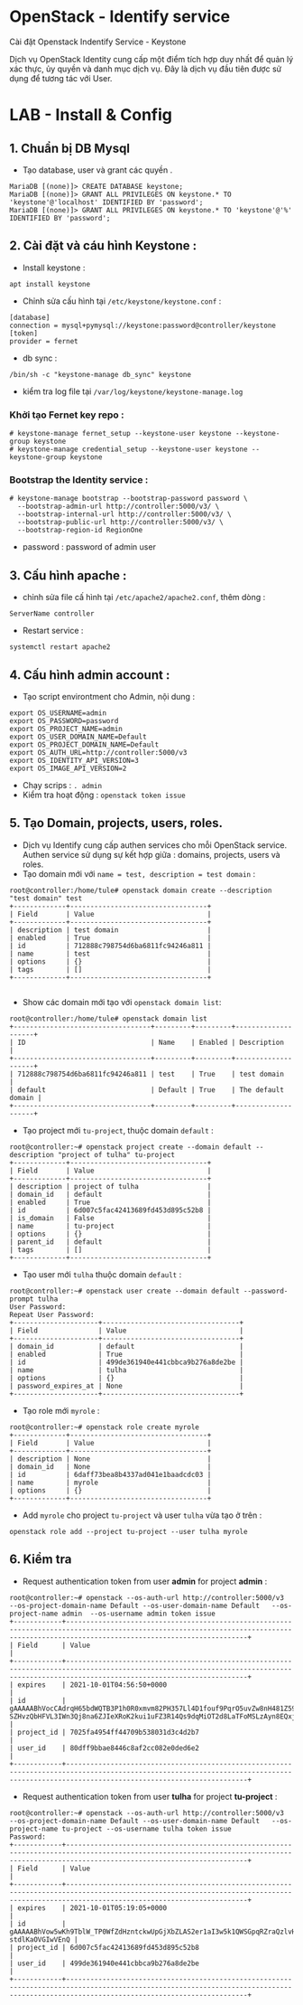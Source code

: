 # OpenStack - Identify service 
Cài đặt Openstack Indentify Service - Keystone 

Dịch vụ OpenStack Identity cung cấp một điểm tích hợp duy nhất để quản lý xác thực, ủy quyền và danh mục dịch vụ. Đây là dịch vụ đầu tiên được sử dụng để tương tác với User.

# LAB - Install & Config 

## 1. Chuẩn bị DB Mysql 

- Tạo database, user và grant các quyền .

```
MariaDB [(none)]> CREATE DATABASE keystone;
MariaDB [(none)]> GRANT ALL PRIVILEGES ON keystone.* TO 'keystone'@'localhost' IDENTIFIED BY 'password';
MariaDB [(none)]> GRANT ALL PRIVILEGES ON keystone.* TO 'keystone'@'%' IDENTIFIED BY 'password';
```

## 2. Cài đặt và cáu hình Keystone : 
- Install keystone : 
```
apt install keystone
```
- Chỉnh sửa cấu hình tại `/etc/keystone/keystone.conf` :
```
[database]
connection = mysql+pymysql://keystone:password@controller/keystone
[token]
provider = fernet
```

- db sync : 

```
/bin/sh -c "keystone-manage db_sync" keystone
```

- kiểm tra log file tại `/var/log/keystone/keystone-manage.log`

### Khởi tạo Fernet key repo : 
```
# keystone-manage fernet_setup --keystone-user keystone --keystone-group keystone
# keystone-manage credential_setup --keystone-user keystone --keystone-group keystone
```

### Bootstrap the Identity service : 
```
# keystone-manage bootstrap --bootstrap-password password \
  --bootstrap-admin-url http://controller:5000/v3/ \
  --bootstrap-internal-url http://controller:5000/v3/ \
  --bootstrap-public-url http://controller:5000/v3/ \
  --bootstrap-region-id RegionOne
```
- password : password of admin user 

## 3. Cấu hình apache :

- chỉnh sửa file cấ hình tại `/etc/apache2/apache2.conf`, thêm dòng : 
```
ServerName controller
```
- Restart service :
```
systemctl restart apache2
```
## 4. Cấu hình admin account : 
- Tạo script environtment cho Admin, nội dung : 
```
export OS_USERNAME=admin
export OS_PASSWORD=password
export OS_PROJECT_NAME=admin
export OS_USER_DOMAIN_NAME=Default
export OS_PROJECT_DOMAIN_NAME=Default
export OS_AUTH_URL=http://controller:5000/v3
export OS_IDENTITY_API_VERSION=3
export OS_IMAGE_API_VERSION=2
```
- Chạy scrips : `. admin`
- Kiểm tra hoạt động : `openstack token issue`

## 5. Tạo Domain, projects, users, roles. 
- Dịch vụ Identify cung cấp authen services cho mỗi OpenStack service. Authen service sử dụng sự kết hợp giữa : domains, projects, users và roles.
- Tạo domain mới với `name = test, description = test domain` : 
```
root@controller:/home/tule# openstack domain create --description "test domain" test 
+-------------+----------------------------------+
| Field       | Value                            |
+-------------+----------------------------------+
| description | test domain                      |
| enabled     | True                             |
| id          | 712888c798754d6ba6811fc94246a811 |
| name        | test                             |
| options     | {}                               |
| tags        | []                               |
+-------------+----------------------------------+
  
```
- Show các domain mới tạo với `openstack domain list`: 
```
root@controller:/home/tule# openstack domain list
+----------------------------------+---------+---------+--------------------+
| ID                               | Name    | Enabled | Description        |
+----------------------------------+---------+---------+--------------------+
| 712888c798754d6ba6811fc94246a811 | test    | True    | test domain        |
| default                          | Default | True    | The default domain |
+----------------------------------+---------+---------+--------------------+
```

- Tạo project mới `tu-project`, thuộc domain `default` : 
```
root@controller:~# openstack project create --domain default --description "project of tulha" tu-project
+-------------+----------------------------------+
| Field       | Value                            |
+-------------+----------------------------------+
| description | project of tulha                 |
| domain_id   | default                          |
| enabled     | True                             |
| id          | 6d007c5fac42413689fd453d895c52b8 |
| is_domain   | False                            |
| name        | tu-project                       |
| options     | {}                               |
| parent_id   | default                          |
| tags        | []                               |
+-------------+----------------------------------+

```
- Tạo user mới `tulha` thuộc domain `default` : 
```
root@controller:~# openstack user create --domain default --password-prompt tulha
User Password:
Repeat User Password:
+---------------------+----------------------------------+
| Field               | Value                            |
+---------------------+----------------------------------+
| domain_id           | default                          |
| enabled             | True                             |
| id                  | 499de361940e441cbbca9b276a8de2be |
| name                | tulha                            |
| options             | {}                               |
| password_expires_at | None                             |
+---------------------+----------------------------------+
```
- Tạo role mới `myrole` :
```
root@controller:~# openstack role create myrole
+-------------+----------------------------------+
| Field       | Value                            |
+-------------+----------------------------------+
| description | None                             |
| domain_id   | None                             |
| id          | 6daff73bea8b4337ad041e1baadcdc03 |
| name        | myrole                           |
| options     | {}                               |
+-------------+----------------------------------+
```
- Add `myrole` cho project `tu-project` và user `tulha` vừa tạo ở trên : 
```
openstack role add --project tu-project --user tulha myrole
```

## 6. Kiểm tra  
- Request authentication token from user **admin** for project **admin** : 
```
root@controller:~# openstack --os-auth-url http://controller:5000/v3   --os-project-domain-name Default --os-user-domain-name Default   --os-project-name admin  --os-username admin token issue
+------------+-----------------------------------------------------------------------------------------------------------------------------------------------------------------------------------------+
| Field      | Value                                                                                                                                                                                   |
+------------+-----------------------------------------------------------------------------------------------------------------------------------------------------------------------------------------+
| expires    | 2021-10-01T04:56:50+0000                                                                                                                                                                |
| id         | gAAAAABhVocCAdrqH65bdWQTB3P1h0R0xmvm82PH357Ll4D1fouf9PqrO5uvZw8nH481Z59nLK2VKQpvx_UHuV3btgRiGZZ-SZHvzQbHFVL3IWn3Qj8na6ZJIeXRoK2kui1uFZ3R14Qs9dqMiOT2d8LaTFoMSLzAyn8EQxj4Hz4IdDuimQIJuuo |
| project_id | 7025fa4954ff44709b538031d3c4d2b7                                                                                                                                                        |
| user_id    | 80dff9bbae8446c8af2cc082e0ded6e2                                                                                                                                                        |
+------------+-----------------------------------------------------------------------------------------------------------------------------------------------------------------------------------------+

```

- Request authentication token from user **tulha** for project **tu-project** :
```
root@controller:~# openstack --os-auth-url http://controller:5000/v3   --os-project-domain-name Default --os-user-domain-name Default   --os-project-name tu-project --os-username tulha token issue
Password: 
+------------+-----------------------------------------------------------------------------------------------------------------------------------------------------------------------------------------+
| Field      | Value                                                                                                                                                                                   |
+------------+-----------------------------------------------------------------------------------------------------------------------------------------------------------------------------------------+
| expires    | 2021-10-01T05:19:05+0000                                                                                                                                                                |
| id         | gAAAAABhVow5wKh9TblW_TP0WfZdHzntckwUpGjXbZLAS2er1aI3w5k1QWSGpqRZraQzlvHo_ivr3u3hqSzwk4dJUYIyYrtq3kHVKpVZnlzWByINZgt5zhAC14HafEdjN0AFm2ZEDZjeNKXbhBvcZYsA7FwjiPKK0Li66Vd-stdlKaOVGIwVEnQ |
| project_id | 6d007c5fac42413689fd453d895c52b8                                                                                                                                                        |
| user_id    | 499de361940e441cbbca9b276a8de2be                                                                                                                                                        |
+------------+-----------------------------------------------------------------------------------------------------------------------------------------------------------------------------------------+

```

